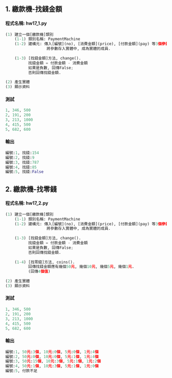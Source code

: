 ## 1. 繳款機-找錢金額

#### 程式名稱: hw17_1.py

``` python
(1) 建立一個[繳款機]類別
    (1-1) 類別名稱: PaymentMachine
    (1-2) 建構元: 傳入[編號](no), [消費金額](price), [付款金額](pay) 等3個參數.
                  將參數存入實體中, 成為實體的成員.
                  
    (1-3) [找錢金額]方法, change().
          找錢金額 = 付款金額 - 消費金額
          如果是負數, 回傳False;
          否則回傳找錢金額.
          
(2) 產生實體
(3) 顯示資料
```

#### 測試
``` python
1, 346, 500    
2, 191, 200 
3, 213, 1000 
4, 415, 500 
5, 682, 600
```

#### 輸出
``` python
編號:1, 找錢:154
編號:2, 找錢:9
編號:3, 找錢:787
編號:4, 找錢:85
編號:5, 找錢:False
```

## 2. 繳款機-找零錢

#### 程式名稱: hw17_2.py

``` python
(1) 建立一個[繳款機]類別
    (1-1) 類別名稱: PaymentMachine
    (1-2) 建構元: 傳入[編號](no), [消費金額](price), [付款金額](pay) 等3個參數.
                  將參數存入實體中, 成為實體的成員.
                  
    (1-3) [找錢金額]方法, change().
          找錢金額 = 付款金額 - 消費金額
          如果是負數, 回傳False;
          否則回傳找錢金額.
          
    (1-4) [找零錢]方法, coins().
          回傳找錢金額應有幾個50元, 幾個10元, 幾個5元, 幾個1元.
          (回傳4個值)
          
(2) 產生實體
(3) 顯示資料
```

#### 測試
``` python
1, 346, 500    
2, 191, 200 
3, 213, 1000 
4, 415, 500 
5, 682, 600
```

#### 輸出
``` python
編號:1, 50元:3個, 10元:0個, 5元:0個, 1元:4個
編號:2, 50元:0個, 10元:0個, 5元:1個, 1元:4個
編號:3, 50元:15個, 10元:3個, 5元:1個, 1元:2個
編號:4, 50元:1個, 10元:3個, 5元:1個, 1元:0個
編號:5, 付款不足
```
